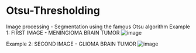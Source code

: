 # Otsu-Thresholding
Image processing - Segmentation using the famous Otsu algorithm 
Example 1: FIRST IMAGE - MENINGIOMA BRAIN TUMOR
![image](https://github.com/sf0831/Otsu-Thresholding/assets/81633609/be626416-e89d-4b56-8d60-7da1bc6e0a17)

Example 2: SECOND IMAGE - GLIOMA BRAIN TUMOR
![image](https://github.com/sf0831/Otsu-Thresholding/assets/81633609/d85c89a9-bbc2-44d8-850b-b89f2fd9e867)
